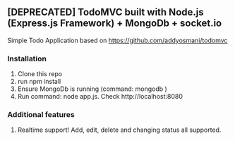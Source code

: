 ## [DEPRECATED] TodoMVC built with Node.js (Express.js Framework) + MongoDb + socket.io

Simple Todo Application based on <a href="https://github.com/addyosmani/todomvc">https://github.com/addyosmani/todomvc</a>

### Installation
1. Clone this repo
2. run npm install
3. Ensure MongoDb is running (command:  mongodb )
4. Run command:  node app.js. Check http://localhost:8080

### Additional features
1. Realtime support! Add, edit, delete and changing status all supported.

